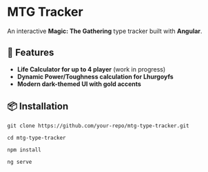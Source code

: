 # MTG Tracker

An interactive **Magic: The Gathering** type tracker built with **Angular**.

## 🚀 Features

- **Life Calculator for up to 4 player** (work in progress)
- **Dynamic Power/Toughness calculation for Lhurgoyfs**
- **Modern dark-themed UI with gold accents**

## 📦 Installation

```
git clone https://github.com/your-repo/mtg-type-tracker.git
```
```
cd mtg-type-tracker
```
```
npm install
```
```
ng serve
```
